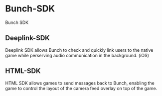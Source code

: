 # Bunch-SDK
Bunch SDK

## Deeplink-SDK
Deeplink SDK allows Bunch to check and quickly link users to the native game 
while perserving audio communication in the background. (iOS)

## HTML-SDK
HTML SDK allows games to send messages back to Bunch, enabling the game to control the layout of the camera feed overlay on top of the game.